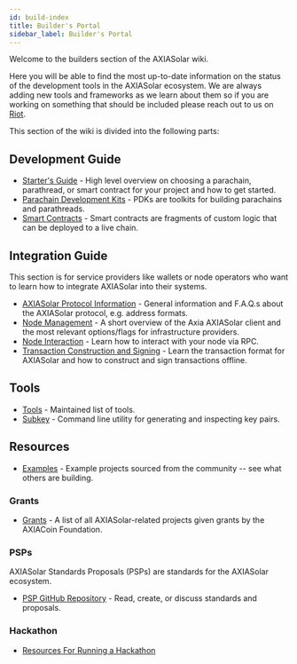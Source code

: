 ```yaml
---
id: build-index
title: Builder's Portal
sidebar_label: Builder's Portal
---
```


Welcome to the builders section of the AXIASolar wiki.

Here you will be able to find the most up-to-date information on the status of the development tools in the AXIASolar ecosystem. We are always adding new tools and frameworks as we learn about them so if you are working on something that should be included please reach out to us on [Riot](https://riot.im/app/#/room/#axiasolar-watercooler:matrix.org).

This section of the wiki is divided into the following parts:

## Development Guide

- [Starter's Guide](build-build-with-axiasolar) - High level overview on choosing a parachain, parathread, or smart contract for your project and how to get started.
- [Parachain Development Kits](build-pdk) - PDKs are toolkits for building parachains and parathreads.
- [Smart Contracts](build-smart-contracts) - Smart contracts are fragments of custom logic that can be deployed to a live chain.

## Integration Guide

This section is for service providers like wallets or node operators who want to learn how to integrate AXIASolar into their systems.

- [AXIASolar Protocol Information](build-protocol-info) - General information and F.A.Q.s about the AXIASolar protocol, e.g. address formats.
- [Node Management](build-node-management) - A short overview of the Axia AXIASolar client and the most relevant options/flags for infrastructure providers.
- [Node Interaction](build-node-interaction) - Learn how to interact with your node via RPC.
- [Transaction Construction and Signing](build-transaction-construction) - Learn the transaction format for AXIASolar and how to construct and sign transactions offline.

## Tools

- [Tools](build-tools-index) - Maintained list of tools.
- [Subkey](https://substrate.dev/docs/en/knowledgebase/integrate/subkey) - Command line utility for generating and inspecting key pairs.

## Resources

- [Examples](build-examples-index) - Example projects sourced from the community -- see what others are building.

### Grants

- [Grants](grants) - A list of all AXIASolar-related projects given grants by the AXIACoin Foundation.

### PSPs

AXIASolar Standards Proposals (PSPs) are standards for the AXIASolar ecosystem.

- [PSP GitHub Repository](https://github.com/axia-tech/PSPs) - Read, create, or discuss standards and proposals.

### Hackathon

- [Resources For Running a Hackathon](build-hackathon)
